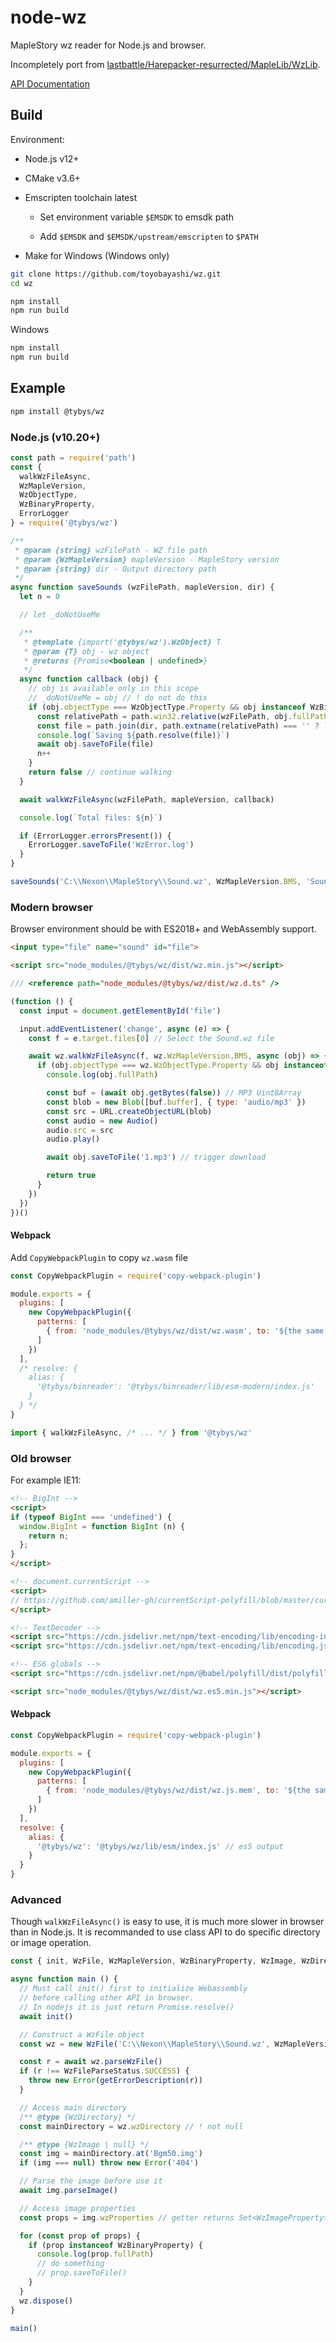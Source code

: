 # node-wz

MapleStory wz reader for Node.js and browser.

Incompletely port from [lastbattle/Harepacker-resurrected/MapleLib/WzLib](https://github.com/lastbattle/Harepacker-resurrected/tree/master/MapleLib/WzLib).

[API Documentation](https://github.com/toyobayashi/wz/blob/main/docs/api/index.md)

## Build

Environment:

* Node.js v12+

* CMake v3.6+

* Emscripten toolchain latest

    * Set environment variable `$EMSDK` to emsdk path

    * Add `$EMSDK` and `$EMSDK/upstream/emscripten` to `$PATH`

* Make for Windows (Windows only)

``` bash
git clone https://github.com/toyobayashi/wz.git
cd wz
```

``` bash
npm install
npm run build
```

Windows

``` bat
npm install
npm run build
```

## Example

``` bash
npm install @tybys/wz
```

### Node.js (v10.20+)

``` js
const path = require('path')
const {
  walkWzFileAsync,
  WzMapleVersion,
  WzObjectType,
  WzBinaryProperty,
  ErrorLogger
} = require('@tybys/wz')

/**
 * @param {string} wzFilePath - WZ file path
 * @param {WzMapleVersion} mapleVersion - MapleStory version
 * @param {string} dir - Output directory path
 */
async function saveSounds (wzFilePath, mapleVersion, dir) {
  let n = 0

  // let _doNotUseMe

  /**
   * @template {import('@tybys/wz').WzObject} T
   * @param {T} obj - wz object
   * @returns {Promise<boolean | undefined>}
   */
  async function callback (obj) {
    // obj is available only in this scope
    // _doNotUseMe = obj // ! do not do this
    if (obj.objectType === WzObjectType.Property && obj instanceof WzBinaryProperty) {
      const relativePath = path.win32.relative(wzFilePath, obj.fullPath).replace(/\\/g, '/')
      const file = path.join(dir, path.extname(relativePath) === '' ? `${relativePath}.mp3` : relativePath)
      console.log(`Saving ${path.resolve(file)}`)
      await obj.saveToFile(file)
      n++
    }
    return false // continue walking
  }

  await walkWzFileAsync(wzFilePath, mapleVersion, callback)

  console.log(`Total files: ${n}`)

  if (ErrorLogger.errorsPresent()) {
    ErrorLogger.saveToFile('WzError.log')
  }
}

saveSounds('C:\\Nexon\\MapleStory\\Sound.wz', WzMapleVersion.BMS, 'Sound')
```

### Modern browser

Browser environment should be with ES2018+ and WebAssembly support.

``` html
<input type="file" name="sound" id="file">

<script src="node_modules/@tybys/wz/dist/wz.min.js"></script>
```

``` js
/// <reference path="node_modules/@tybys/wz/dist/wz.d.ts" />

(function () {
  const input = document.getElementById('file')

  input.addEventListener('change', async (e) => {
    const f = e.target.files[0] // Select the Sound.wz file

    await wz.walkWzFileAsync(f, wz.WzMapleVersion.BMS, async (obj) => {
      if (obj.objectType === wz.WzObjectType.Property && obj instanceof wz.WzBinaryProperty) {
        console.log(obj.fullPath)

        const buf = (await obj.getBytes(false)) // MP3 Uint8Array
        const blob = new Blob([buf.buffer], { type: 'audio/mp3' })
        const src = URL.createObjectURL(blob)
        const audio = new Audio()
        audio.src = src
        audio.play()

        await obj.saveToFile('1.mp3') // trigger download

        return true
      }
    })
  })
})()
```

#### Webpack

Add `CopyWebpackPlugin` to copy `wz.wasm` file

``` js
const CopyWebpackPlugin = require('copy-webpack-plugin')

module.exports = {
  plugins: [
    new CopyWebpackPlugin({
      patterns: [
        { from: 'node_modules/@tybys/wz/dist/wz.wasm', to: '${the same place with output bundle}/wz.wasm' }
      ]
    })
  ],
  /* resolve: {
    alias: {
      '@tybys/binreader': '@tybys/binreader/lib/esm-modern/index.js'
    }
  } */
}
```

``` js
import { walkWzFileAsync, /* ... */ } from '@tybys/wz'
```

### Old browser

For example IE11:

``` html
<!-- BigInt -->
<script>
if (typeof BigInt === 'undefined') {
  window.BigInt = function BigInt (n) {
    return n;
  };
}
</script>

<!-- document.currentScript -->
<script>
// https://github.com/amiller-gh/currentScript-polyfill/blob/master/currentScript.js
</script>

<!-- TextDecoder -->
<script src="https://cdn.jsdelivr.net/npm/text-encoding/lib/encoding-indexes.js"></script>
<script src="https://cdn.jsdelivr.net/npm/text-encoding/lib/encoding.js"></script>

<!-- ES6 globals -->
<script src="https://cdn.jsdelivr.net/npm/@babel/polyfill/dist/polyfill.min.js"></script>

<script src="node_modules/@tybys/wz/dist/wz.es5.min.js"></script>
```

#### Webpack

``` js
const CopyWebpackPlugin = require('copy-webpack-plugin')

module.exports = {
  plugins: [
    new CopyWebpackPlugin({
      patterns: [
        { from: 'node_modules/@tybys/wz/dist/wz.js.mem', to: '${the same place with output bundle}/wz.js.mem' }
      ]
    })
  ],
  resolve: {
    alias: {
      '@tybys/wz': '@tybys/wz/lib/esm/index.js' // es5 output
    }
  }
}
```

### Advanced

Though `walkWzFileAsync()` is easy to use, it is much more slower in browser than in Node.js. It is recommanded to use class API to do specific directory or image operation.

``` js
const { init, WzFile, WzMapleVersion, WzBinaryProperty, WzImage, WzDirectory, WzFileParseStatus, getErrorDescription } = require('@tybys/wz')

async function main () {
  // Must call init() first to initialize Webassembly
  // before calling other API in browser.
  // In nodejs it is just return Promise.resolve()
  await init()

  // Construct a WzFile object
  const wz = new WzFile('C:\\Nexon\\MapleStory\\Sound.wz', WzMapleVersion.BMS)

  const r = await wz.parseWzFile()
  if (r !== WzFileParseStatus.SUCCESS) {
    throw new Error(getErrorDescription(r))
  }

  // Access main directory
  /** @type {WzDirectory} */
  const mainDirectory = wz.wzDirectory // ! not null

  /** @type {WzImage | null} */
  const img = mainDirectory.at('Bgm50.img')
  if (img === null) throw new Error('404')

  // Parse the image before use it
  await img.parseImage()

  // Access image properties
  const props = img.wzProperties // getter returns Set<WzImageProperty>

  for (const prop of props) {
    if (prop instanceof WzBinaryProperty) {
      console.log(prop.fullPath)
      // do something
      // prop.saveToFile()
    }
  }
  wz.dispose()
}

main()
```
